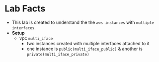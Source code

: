 # Lab Facts

- This lab is created to understand the the `aws instances` with `multiple interfaces`.
- **Setup**
  - vpc `multi_iface`
    - two instances created with multiple interfaces attached to it
    - one instance is `public(multi_iface_public)` & another is `private(multi_iface_private)`
